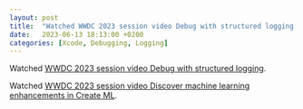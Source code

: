 ```yaml
---
layout: post
title:  "Watched WWDC 2023 session video Debug with structured logging and Discover machine learning enhancements in Create ML"
date:   2023-06-13 18:13:00 +0200
categories: [Xcode, Debugging, Logging]
---
```

Watched [WWDC 2023 session video Debug with structured logging](https://developer.apple.com/wwdc23/10226).

Watched [WWDC 2023 session video Discover machine learning enhancements in Create ML](https://developer.apple.com/wwdc23/10044).
